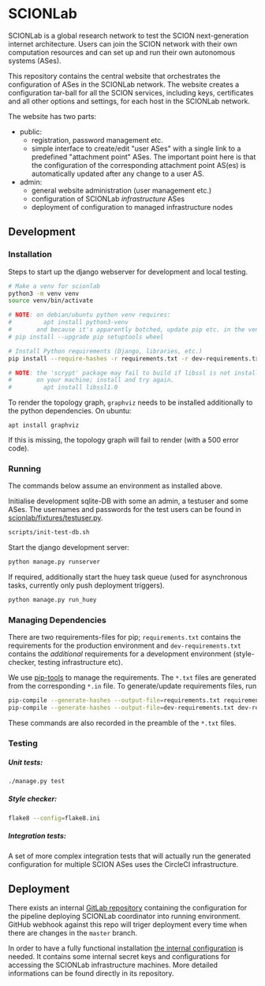# SCIONLab
SCIONLab is a global research network to test the SCION next-generation
internet architecture.  Users can join the SCION network with their own
computation resources and can set up and run their own autonomous systems
(ASes).

This repository contains the central website that orchestrates the
configuration of ASes in the SCIONLab network.
The website creates a configuration tar-ball for all the SCION services,
including keys, certificates and all other options and settings, for each host
in the SCIONLab network.

The website has two parts:
- public:
  - registration, password management etc.
  - simple interface to create/edit "user ASes" with a single link to a
    predefined "attachment point" ASes.
    The important point here is that the configuration of the corresponding
    attachment point AS(es) is automatically updated after any change to a user
    AS.
- admin:
  - general website administration (user management etc.)
  - configuration of SCIONLab _infrastructure_ ASes
  - deployment of configuration to managed infrastructure nodes


## Development

### Installation
Steps to start up the django webserver for development and local testing.

```bash
# Make a venv for scionlab
python3 -m venv venv
source venv/bin/activate

# NOTE: on debian/ubuntu python venv requires:
#         apt install python3-venv
#       and because it's apparently botched, update pip etc. in the venv:
# pip install --upgrade pip setuptools wheel

# Install Python requirements (Django, libraries, etc.)
pip install --require-hashes -r requirements.txt -r dev-requirements.txt

# NOTE: the 'scrypt' package may fail to build if libssl is not installed
#       on your machine; install and try again.
#         apt install libssl1.0
```

To render the topology graph, `graphviz` needs to be installed additionally to the python dependencies. On ubuntu:
```
apt install graphviz
```
If this is missing, the topology graph will fail to render (with a 500 error code).

### Running

The commands below assume an environment as installed above.

Initialise development sqlite-DB with some an admin, a testuser and some ASes.
The usernames and passwords for the test users can be found in [scionlab/fixtures/testuser.py](scionlab/fixtures/testuser.py).
```bash
scripts/init-test-db.sh
```

Start the django development server:
```bash
python manage.py runserver
```

If required, additionally start the huey task queue (used for asynchronous
tasks, currently only push deployment triggers).
```bash
python manage.py run_huey
```

### Managing Dependencies
There are two requirements-files for pip; `requirements.txt` contains the
requirements for the production environment and `dev-requirements.txt` contains
the _additional_ requirements for a development environment (style-checker,
testing infrastructure etc).

We use [pip-tools](https://pypi.org/project/pip-tools/) to manage the requirements.
The `*.txt` files are generated from the corresponding `*.in` file. To generate/update requirements files, run
```bash
pip-compile --generate-hashes --output-file=requirements.txt requirements.in
pip-compile --generate-hashes --output-file=dev-requirements.txt dev-requirements.in
```
These commands are also recorded in the preamble of the `*.txt` files.


### Testing

##### Unit tests:

```bash
./manage.py test
```

##### Style checker:

```bash
flake8 --config=flake8.ini
```

##### Integration tests:

A set of more complex integration tests that will actually run the generated
configuration for multiple SCION ASes uses the CircleCI infrastructure.

## Deployment

There exists an internal [GitLab repository](https://gitlab.inf.ethz.ch/PRV-PERRIG/scionlab-deploy) containing the configuration for the pipeline deploying SCIONLab coordinator into running environment. GitHub webhook against this repo will triger deployment every time when there are changes in the `master` branch.

In order to have a fully functional installation [the internal configuration](https://gitlab.inf.ethz.ch/PRV-PERRIG/scionlab-config) is needed. It contains some internal secret keys and configurations for accessing the SCIONLab infrastructure machines. More detailed informations can be found directly in its repository.
